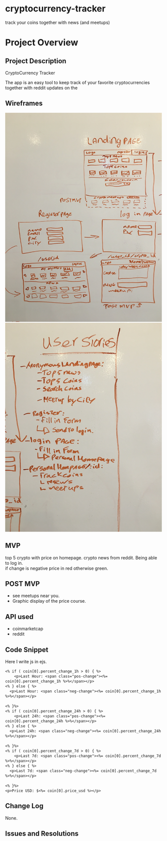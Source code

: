 # cryptocurrency-tracker
track your coins together with news (and meetups)

# Project Overview


## Project Description
CryptoCurrency Tracker

The app is an easy tool to keep track of your favorite cryptocurrencies together with reddit updates on the


## Wireframes

![Wireframes](app/images/IMG_0227.JPG?raw=true "Wireframes")
![Wireframes](app/images/IMG_0228.JPG?raw=true "Wireframes")



## MVP

top 5 crypto with price on homepage.
crypto news from reddit.
Being able to log in.   
if change is negative price in red otherwise green.

## POST MVP

- see meetups near you.
- Graphic display of the price course.



## API used

 - coinmarketcap
 - reddit

## Code Snippet
Here I write js in ejs.
```
<% if ( coin[0].percent_change_1h > 0) { %>
    <p>Last Hour: <span class="pos-change"><%= coin[0].percent_change_1h %>%</span></p>
<% } else { %>
  <p>Last Hour: <span class="neg-change"><%= coin[0].percent_change_1h %>%</span></p>

<% }%>
<% if ( coin[0].percent_change_24h > 0) { %>
    <p>Last 24h: <span class="pos-change"><%= coin[0].percent_change_24h %>%</span></p>
<% } else { %>
  <p>Last 24h: <span class="neg-change"><%= coin[0].percent_change_24h %>%</span></p>

<% }%>
<% if ( coin[0].percent_change_7d > 0) { %>
    <p>Last 7d: <span class="pos-change"><%= coin[0].percent_change_7d %>%</span></p>
<% } else { %>
  <p>Last 7d: <span class="neg-change"><%= coin[0].percent_change_7d %>%</span></p>

<% }%>
<p>Price USD: $<%= coin[0].price_usd %></p>
```



## Change Log
 None.

## Issues and Resolutions
